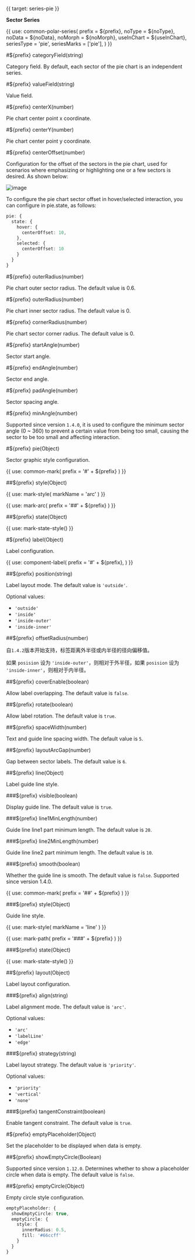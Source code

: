 {{ target: series-pie }}

<!-- IPieSeriesSpec -->

**Sector Series**

{{ use: common-polar-series(
  prefix = ${prefix},
  noType = ${noType},
  noData = ${noData},
  noMorph = ${noMorph},
  useInChart = ${useInChart},
  seriesType = 'pie',
  seriesMarks = ['pie'],
) }}

#${prefix} categoryField(string)

Category field.
By default, each sector of the pie chart is an independent series.

#${prefix} valueField(string)

Value field.

#${prefix} centerX(number)

Pie chart center point x coordinate.

#${prefix} centerY(number)

Pie chart center point y coordinate.

#${prefix} centerOffset(number)

Configuration for the offset of the sectors in the pie chart, used for scenarios where emphasizing or highlighting one or a few sectors is desired. As shown below:

![image](https://lf9-dp-fe-cms-tos.byteorg.com/obj/bit-cloud/2894f40f27a9380faa39de500.png)

To configure the pie chart sector offset in hover/selected interaction, you can configure in pie.state, as follows:

```ts
pie: {
  state: {
    hover: {
      centerOffset: 10,
    },
    selected: {
      centerOffset: 10
    }
  }
}
```

#${prefix} outerRadius(number)

Pie chart outer sector radius. The default value is 0.6.

#${prefix} outerRadius(number)

Pie chart inner sector radius. The default value is 0.

#${prefix} cornerRadius(number)

Pie chart sector corner radius. The default value is 0.

#${prefix} startAngle(number)

Sector start angle.

#${prefix} endAngle(number)

Sector end angle.

#${prefix} padAngle(number)

Sector spacing angle.

#${prefix} minAngle(number)

Supported since version `1.4.0`, it is used to configure the minimum sector angle (0 ~ 360) to prevent a certain value from being too small, causing the sector to be too small and affecting interaction.

#${prefix} pie(Object)

Sector graphic style configuration.

{{ use: common-mark(
  prefix = '#' + ${prefix}
) }}

##${prefix} style(Object)

{{ use: mark-style(
  markName = 'arc'
) }}

{{ use: mark-arc(
  prefix = '##' + ${prefix}
) }}

##${prefix} state(Object)

{{ use: mark-state-style() }}

#${prefix} label(Object)

Label configuration.

{{ use: component-label(
  prefix = '#' + ${prefix},
) }}

<!-- IArcLabelSpec -->

##${prefix} position(string)

Label layout mode.
The default value is `'outside'`.

Optional values:

- `'outside'`
- `'inside'`
- `'inside-outer'`
- `'inside-inner'`

##${prefix} offsetRadius(number)

自`1.4.2`版本开始支持，标签距离外半径或内半径的径向偏移值。

如果 `posision` 设为 `'inside-outer'`，则相对于外半径，如果 `posision` 设为 `'inside-inner'`，则相对于内半径。

##${prefix} coverEnable(boolean)

Allow label overlapping.
The default value is `false`.

##${prefix} rotate(boolean)

Allow label rotation.
The default value is `true`.

##${prefix} spaceWidth(number)

Text and guide line spacing width.
The default value is `5`.

##${prefix} layoutArcGap(number)

Gap between sector labels.
The default value is `6`.

##${prefix} line(Object)

Label guide line style.

###${prefix} visible(boolean)

Display guide line.
The default value is `true`.

###${prefix} line1MinLength(number)

Guide line line1 part minimum length.
The default value is `20`.

###${prefix} line2MinLength(number)

Guide line line2 part minimum length.
The default value is `10`.

###${prefix} smooth(boolean)

Whether the guide line is smooth.
The default value is `false`.
Supported since version 1.4.0.

{{ use: common-mark(
  prefix = '##' + ${prefix}
) }}

###${prefix} style(Object)

Guide line style.

{{ use: mark-style(
  markName = 'line'
) }}

{{ use: mark-path(
  prefix = '###' + ${prefix}
) }}

###${prefix} state(Object)

{{ use: mark-state-style() }}

##${prefix} layout(Object)

Label layout configuration.

###${prefix} align(string)

Label alignment mode.
The default value is `'arc'`.

Optional values:

- `'arc'`
- `'labelLine'`
- `'edge'`

###${prefix} strategy(string)

Label layout strategy.
The default value is `'priority'`.

Optional values:

- `'priority'`
- `'vertical'`
- `'none'`

###${prefix} tangentConstraint(boolean)

Enable tangent constraint.
The default value is `true`.

#${prefix} emptyPlaceholder(Object)

Set the placeholder to be displayed when data is empty.

##${prefix} showEmptyCircle(Boolean)

Supported since version `1.12.0`.
Determines whether to show a placeholder circle when data is empty.
The default value is `false`.

##${prefix} emptyCircle(Object)

Empty circle style configuration.

```ts
emptyPlaceholder: {
  showEmptyCircle: true,
  emptyCircle: {
    style: {
      innerRadius: 0.5,
      fill: '#66ccff'
    }
  }
}
```
